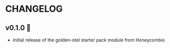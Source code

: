 # CHANGELOG

## v0.1.0 🌈

- Initial release of the golden-otel starter pack module from Honeycombio
